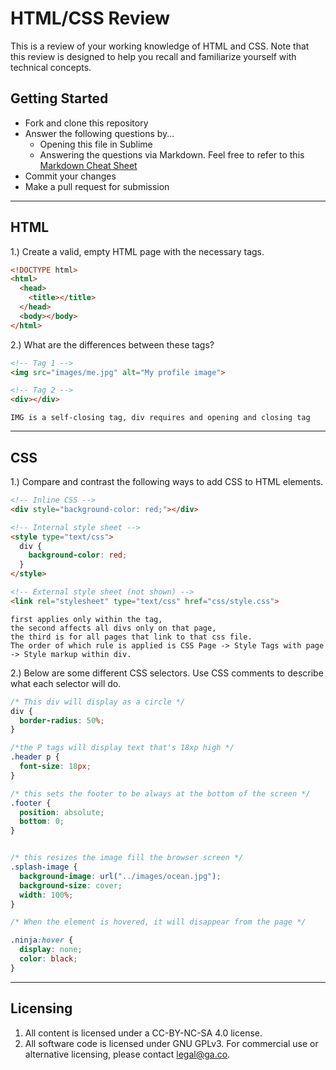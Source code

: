 # HTML/CSS Review

This is a review of your working knowledge of HTML and CSS. Note that this review is designed to help you recall and familiarize yourself with technical concepts.

## Getting Started

* Fork and clone this repository
* Answer the following questions by...
  * Opening this file in Sublime
  * Answering the questions via Markdown. Feel free to refer to this [Markdown Cheat Sheet](https://github.com/adam-p/markdown-here/wiki/Markdown-Cheatsheet)
* Commit your changes
* Make a pull request for submission

---

## HTML

1.) Create a valid, empty HTML page with the necessary tags.

```html
<!DOCTYPE html>
<html>
  <head>
    <title></title>
  </head>
  <body></body>
</html>
```

2.) What are the differences between these tags?

```html
<!-- Tag 1 -->
<img src="images/me.jpg" alt="My profile image">

<!-- Tag 2 -->
<div></div>
```

```
IMG is a self-closing tag, div requires and opening and closing tag
```

---

## CSS

1.) Compare and contrast the following ways to add CSS to HTML elements.

```html
<!-- Inline CSS -->
<div style="background-color: red;"></div>

<!-- Internal style sheet -->
<style type="text/css">
  div {
    background-color: red;
  }
</style>

<!-- External style sheet (not shown) -->
<link rel="stylesheet" type="text/css" href="css/style.css">
```

```
first applies only within the tag, 
the second affects all divs only on that page, 
the third is for all pages that link to that css file. 
The order of which rule is applied is CSS Page -> Style Tags with page -> Style markup within div. 
```

2.) Below are some different CSS selectors. Use CSS comments to describe what each selector will do.

```css
/* This div will display as a circle */
div {
  border-radius: 50%;
}

/*the P tags will display text that's 18xp high */
.header p {
  font-size: 18px;
}

/* this sets the footer to be always at the bottom of the screen */
.footer {
  position: absolute;
  bottom: 0;
}


/* this resizes the image fill the browser screen */
.splash-image {
  background-image: url("../images/ocean.jpg");
  background-size: cover;
  width: 100%;
}

/* When the element is hovered, it will disappear from the page */

.ninja:hover {
  display: none;
  color: black;
}
```


---

## Licensing
1. All content is licensed under a CC-BY-NC-SA 4.0 license.
2. All software code is licensed under GNU GPLv3. For commercial use or alternative licensing, please contact legal@ga.co.
